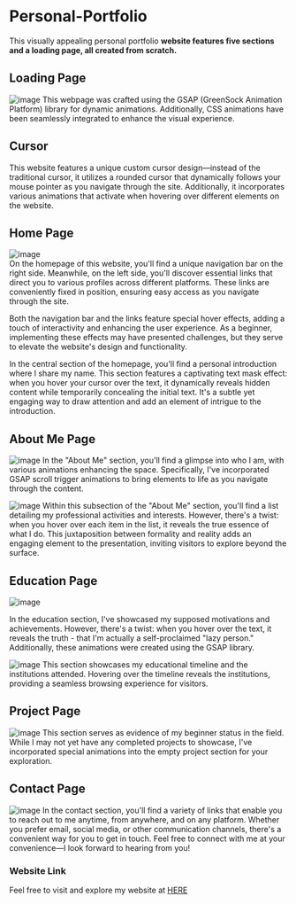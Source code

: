 # Personal-Portfolio
This visually appealing personal portfolio **website features five sections and a loading page, all created from scratch.**

## Loading Page
![image](https://github.com/shohanur-shoron/Personal-Portfolio/assets/158572434/fd663c45-bddf-4b29-96a2-77ea7d98476b)
This webpage was crafted using the GSAP (GreenSock Animation Platform) library for dynamic animations. Additionally, CSS animations have been seamlessly integrated to enhance the visual experience.

## Cursor
This website features a unique custom cursor design—instead of the traditional cursor, it utilizes a rounded cursor that dynamically follows your mouse pointer as you navigate through the site. Additionally, it incorporates various animations that activate when hovering over different elements on the website.

## Home Page
![image](https://github.com/shohanur-shoron/Personal-Portfolio/assets/158572434/523b4a2b-7e39-4f94-9e46-54b55cf3cc9e)\
On the homepage of this website, you'll find a unique navigation bar on the right side.  Meanwhile, on the left side, you'll discover essential links that direct you to various profiles across different platforms. These links are conveniently fixed in position, ensuring easy access as you navigate through the site. 

Both the navigation bar and the links feature special hover effects, adding a touch of interactivity and enhancing the user experience. As a beginner, implementing these effects may have presented challenges, but they serve to elevate the website's design and functionality.

In the central section of the homepage, you'll find a personal introduction where I share my name. This section features a captivating text mask effect: when you hover your cursor over the text, it dynamically reveals hidden content while temporarily concealing the initial text. It's a subtle yet engaging way to draw attention and add an element of intrigue to the introduction.

## About Me Page
![image](https://github.com/shohanur-shoron/Personal-Portfolio/assets/158572434/c8384259-b5cb-4afa-8267-db89614c1c16)
In the "About Me" section, you'll find a glimpse into who I am, with various animations enhancing the space. Specifically, I've incorporated GSAP scroll trigger animations to bring elements to life as you navigate through the content.

![image](https://github.com/shohanur-shoron/Personal-Portfolio/assets/158572434/1a3fee75-7383-418c-a95f-14d52d0c4cdc)
Within this subsection of the "About Me" section, you'll find a list detailing my professional activities and interests. However, there's a twist: when you hover over each item in the list, it reveals the true essence of what I do. This juxtaposition between formality and reality adds an engaging element to the presentation, inviting visitors to explore beyond the surface.

## Education Page
![image](https://github.com/shohanur-shoron/Personal-Portfolio/assets/158572434/39627b7f-cb7e-4304-9286-3710451bc777)

In the education section, I've showcased my supposed motivations and achievements. However, there's a twist: when you hover over the text, it reveals the truth - that I'm actually a self-proclaimed "lazy person." Additionally, these animations were created using the GSAP library.

![image](https://github.com/shohanur-shoron/Personal-Portfolio/assets/158572434/38685bae-e5ed-4d3d-9f9c-3f503615a850)
This section showcases my educational timeline and the institutions attended. Hovering over the timeline reveals the institutions, providing a seamless browsing experience for visitors.

## Project Page
![image](https://github.com/shohanur-shoron/Personal-Portfolio/assets/158572434/bba3d7e2-6522-4909-9b20-4dfc5e23e16d)
This section serves as evidence of my beginner status in the field. While I may not yet have any completed projects to showcase, I've incorporated special animations into the empty project section for your exploration.

## Contact Page
![image](https://github.com/shohanur-shoron/Personal-Portfolio/assets/158572434/2a9d3e88-5279-4c71-8cff-a4335737027f)
In the contact section, you'll find a variety of links that enable you to reach out to me anytime, from anywhere, and on any platform. Whether you prefer email, social media, or other communication channels, there's a convenient way for you to get in touch. Feel free to connect with me at your convenience—I look forward to hearing from you!

### Website Link
Feel free to visit and explore my website at [HERE](https://thisisshoron.000webhostapp.com/)
